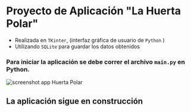 # Proyecto de Aplicación "La Huerta Polar"

- Realizada en `TKinter`, (interfaz gráfica de usuario de `Python` )
- Utilizando `SQLite` para guardar los datos obtenidos

### Para iniciar la aplicación se debe correr el archivo `main.py` en Python.

![screenshot app Huerta Polar](https://raw.githubusercontent.com/laurajuanna/PIOIX_2DOCuatrimestre/master/Interfaces%20con%20TKinter%20y%20SQLite/Gestion%20Emprendimiento/screenshot_huerta.jpg)

## La aplicación sigue en construcción
